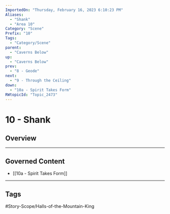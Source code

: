 ```yaml
---
ImportedOn: "Thursday, February 16, 2023 6:10:23 PM"
Aliases:
  - "Shank"
  - "Area 10"
Category: "Scene"
Prefix: "10"
Tags:
  - "Category/Scene"
parent:
  - "Caverns Below"
up:
  - "Caverns Below"
prev:
  - "8 - Geode"
next:
  - "9 - Through the Ceiling"
down:
  - "10a - Spirit Takes Form"
RWtopicId: "Topic_2473"
---
```

# 10 - Shank
## Overview
---
## Governed Content
- [[10a - Spirit Takes Form]]


---
## Tags
#Story-Scope/Halls-of-the-Mountain-King

